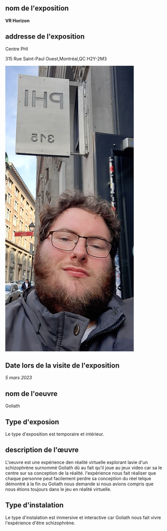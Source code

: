 <h2> nom de l'exposition</h2>

<strong> VR Horizon </strong>

<h2>addresse de l'exposition</h2>
<p>Centre PHI

315 Rue Saint-Paul Ouest,Montréal,QC H2Y-2M3</p>


![lieu centre PHI](img_visite-individuelle/lieux.jpg)

<h2>Date lors de la visite de l'exposition</h2>

<em> 5 mars 2023</em>

<h2>nom de l'oeuvre</h2>

<p>Goliath</p>


<h2>Type d'exposion</h2>


<p>Le type d'exposition est temporaire et intérieur.</p>

<h2>description de l'œuvre</h2>


<p>L'oeuvre est une expérience den réalité virtuelle explorant lavie d'un schizophrène surnommé Goliath dû au fait qu'il joue au jeux video car sa le centre sur sa conception de la réalité. l'expérience nous fait réaliser que chaque personne peut facilement perdre sa conception du réel telque démontré à la fin ou Goliath nous demande si nous avions compris que nous étions toujours dans le jeu en réalité virtuelle.</p>

<h2>Type d'instalation</h2>

<p>Le type d'instalation est immersive et interactive car Goliath nous fait vivre l'expérience d'être schizophrène.</p>






